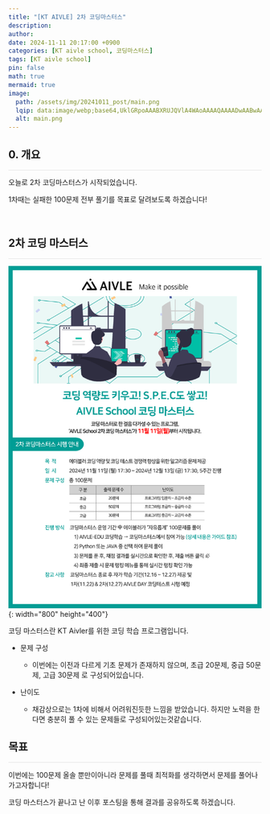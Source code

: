 ```yaml
---
title: "[KT AIVLE] 2차 코딩마스터스"
description: 
author:
date: 2024-11-11 20:17:00 +0900
categories: [KT aivle school, 코딩마스터스]
tags: [KT aivle school]
pin: false
math: true
mermaid: true
image:
  path: /assets/img/20241011_post/main.png
  lqip: data:image/webp;base64,UklGRpoAAABXRUJQVlA4WAoAAAAQAAAADwAABwAAQUxQSDIAAAARL0AmbZurmr57yyIiqE8oiG0bejIYEQTgqiDA9vqnsUSI6H+oAERp2HZ65qP/VIAWAFZQOCBCAAAA8AEAnQEqEAAIAAVAfCWkAALp8sF8rgRgAP7o9FDvMCkMde9PK7euH5M1m6VWoDXf2FkP3BqV0ZYbO6NA/VFIAAAA
  alt: main.png
---
```




## **0. 개요**
<hr style="height: 0.5px; background-color: rgba(0, 0, 0, .1); border: none;" /> 

오늘로 2차 코딩마스터스가 시작되었습니다.  

1차때는 실패한 100문제 전부 풀기를 목표로 달려보도록 하겠습니다!

<br>

## **2차 코딩 마스터스**
<hr style="height: 0.5px; background-color: rgba(0, 0, 0, .1); border: none;" /> 

![Desktop View](/assets/img/20241111_post/post.png){: width="800" height="400"}

코딩 마스터스란 KT Aivler를 위한 코딩 학습 프로그램입니다.  

- 문제 구성
  - 이번에는 이전과 다르게 기초 문제가 존재하지 않으며, 초급 20문제, 중급 50문제, 고급 30문제 로 구성되어있습니다.  

- 난이도
  - 채감상으로는 1차에 비해서 어려워진듯한 느낌을 받았습니다. 하지만 노력을 한다면 충분히 풀 수 있는 문제들로 구성되어있는것같습니다.

## **목표**
<hr style="height: 0.5px; background-color: rgba(0, 0, 0, .1); border: none;" /> 

이번에는 100문제 올솔 뿐만이아니라 문제를 풀때 최적화를 생각하면서 문제를 풀어나가고자합니다!

코딩 마스터스가 끝나고 난 이후 포스팅을 통해 결과를 공유하도록 하겠습니다.